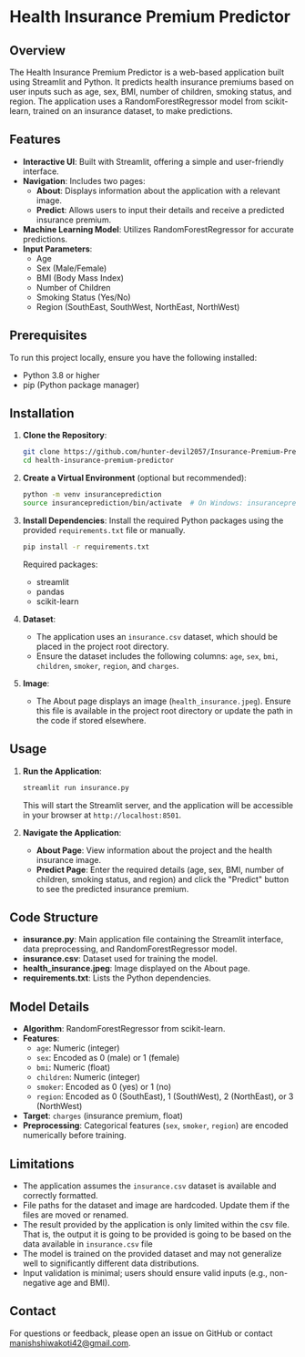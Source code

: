 # Health Insurance Premium Predictor

## Overview
The Health Insurance Premium Predictor is a web-based application built using Streamlit and Python. It predicts health insurance premiums based on user inputs such as age, sex, BMI, number of children, smoking status, and region. The application uses a RandomForestRegressor model from scikit-learn, trained on an insurance dataset, to make predictions.

## Features
- **Interactive UI**: Built with Streamlit, offering a simple and user-friendly interface.
- **Navigation**: Includes two pages:
  - **About**: Displays information about the application with a relevant image.
  - **Predict**: Allows users to input their details and receive a predicted insurance premium.
- **Machine Learning Model**: Utilizes RandomForestRegressor for accurate predictions.
- **Input Parameters**:
  - Age
  - Sex (Male/Female)
  - BMI (Body Mass Index)
  - Number of Children
  - Smoking Status (Yes/No)
  - Region (SouthEast, SouthWest, NorthEast, NorthWest)

## Prerequisites
To run this project locally, ensure you have the following installed:
- Python 3.8 or higher
- pip (Python package manager)

## Installation
1. **Clone the Repository**:
   ```bash
   git clone https://github.com/hunter-devil2057/Insurance-Premium-Predictor.git
   cd health-insurance-premium-predictor
   ```

2. **Create a Virtual Environment** (optional but recommended):
   ```bash
   python -m venv insuranceprediction
   source insuranceprediction/bin/activate  # On Windows: insuranceprediction\Scripts\activate
   ```

3. **Install Dependencies**:
   Install the required Python packages using the provided `requirements.txt` file or manually.
   ```bash
   pip install -r requirements.txt
   ```
   Required packages:
   - streamlit
   - pandas
   - scikit-learn

4. **Dataset**:
   - The application uses an `insurance.csv` dataset, which should be placed in the project root directory.
   - Ensure the dataset includes the following columns: `age`, `sex`, `bmi`, `children`, `smoker`, `region`, and `charges`.

5. **Image**:
   - The About page displays an image (`health_insurance.jpeg`). Ensure this file is available in the project root directory or update the path in the code if stored elsewhere.

## Usage
1. **Run the Application**:
   ```bash
   streamlit run insurance.py
   ```
   This will start the Streamlit server, and the application will be accessible in your browser at `http://localhost:8501`.

2. **Navigate the Application**:
   - **About Page**: View information about the project and the health insurance image.
   - **Predict Page**: Enter the required details (age, sex, BMI, number of children, smoking status, and region) and click the "Predict" button to see the predicted insurance premium.

## Code Structure
- **insurance.py**: Main application file containing the Streamlit interface, data preprocessing, and RandomForestRegressor model.
- **insurance.csv**: Dataset used for training the model.
- **health_insurance.jpeg**: Image displayed on the About page.
- **requirements.txt**: Lists the Python dependencies.

## Model Details
- **Algorithm**: RandomForestRegressor from scikit-learn.
- **Features**:
  - `age`: Numeric (integer)
  - `sex`: Encoded as 0 (male) or 1 (female)
  - `bmi`: Numeric (float)
  - `children`: Numeric (integer)
  - `smoker`: Encoded as 0 (yes) or 1 (no)
  - `region`: Encoded as 0 (SouthEast), 1 (SouthWest), 2 (NorthEast), or 3 (NorthWest)
- **Target**: `charges` (insurance premium, float)
- **Preprocessing**: Categorical features (`sex`, `smoker`, `region`) are encoded numerically before training.

## Limitations
- The application assumes the `insurance.csv` dataset is available and correctly formatted.
- File paths for the dataset and image are hardcoded. Update them if the files are moved or renamed.
- The result provided by the application is only limited within the csv file. That is, the output it is going to be provided is going to be based on the data available in `insurance.csv` file
- The model is trained on the provided dataset and may not generalize well to significantly different data distributions.
- Input validation is minimal; users should ensure valid inputs (e.g., non-negative age and BMI).

## Contact
For questions or feedback, please open an issue on GitHub or contact [manishshiwakoti42@gmail.com](mailto:manishshiwakoti42@gmail.com).
